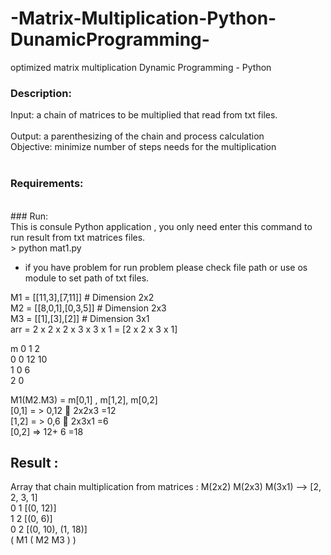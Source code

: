 # -Matrix-Multiplication-Python-DunamicProgramming-

optimized matrix multiplication Dynamic Programming - Python<br>

### Description:
Input: a chain of matrices to be multiplied that read from txt files.<br><br>
Output: a parenthesizing of the chain and process calculation <br>
Objective: minimize number of steps needs for the multiplication<br>
<br>
### Requirements:<br>
<br>
### Run:<br>
This is consule Python application , you only need enter this command to run result from txt matrices files.<br>
> python mat1.py<br>

- if you have problem for run problem please check file path or use os module to set path of txt files.<br>

M1 = [[11,3],[7,11]] # Dimension 2x2<br>
M2 = [[8,0,1],[0,3,5]] # Dimension 2x3<br>
M3 = [[1],[3],[2]] # Dimension 3x1<br>
arr = 2 x 2 x 2 x 3 x 3 x 1 = [2 x 2 x 3 x 1]<br>

m	 0	1	  2<br>
0	 0	12	10<br>
1	    0	  6<br>
2			    0<br>

M1(M2.M3) = m[0,1] , m[1,2], m[0,2]<br>
[0,1] = > 0,12  2x2x3 =12<br>
[1,2] = > 0,6  2x3x1 =6<br>
[0,2] => 12+ 6 =18<br>

## Result : <br>
Array that chain multiplication from matrices : M(2x2) M(2x3) M(3x1) -->  [2, 2, 3, 1]<br>
0 1 [(0, 12)]<br>
1 2 [(0, 6)]<br>
0 2 [(0, 10), (1, 18)]<br>
( M1 ( M2 M3 ) )<br>

